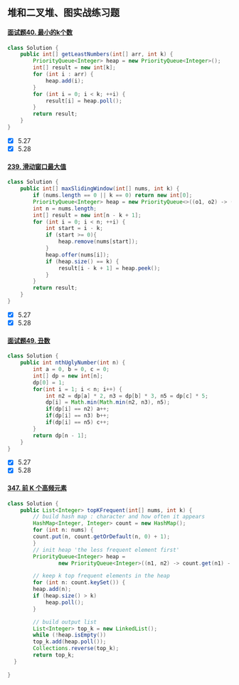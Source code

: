## 堆和二叉堆、图实战练习题

#### [面试题40. 最小的k个数](https://leetcode-cn.com/problems/zui-xiao-de-kge-shu-lcof/)

```java
class Solution {
    public int[] getLeastNumbers(int[] arr, int k) {
        PriorityQueue<Integer> heap = new PriorityQueue<Integer>();
        int[] result = new int[k]; 
        for (int i : arr) {
            heap.add(i);
        }
        for (int i = 0; i < k; ++i) {
            result[i] = heap.poll();
        }
        return result;
    }
}
```

- [x] 5.27
- [x] 5.28

#### [239. 滑动窗口最大值](https://leetcode-cn.com/problems/sliding-window-maximum/)

```java
class Solution {
    public int[] maxSlidingWindow(int[] nums, int k) {
        if (nums.length == 0 || k == 0) return new int[0];
        PriorityQueue<Integer> heap = new PriorityQueue<>((o1, o2) -> (o2 - o1));
        int n = nums.length;
        int[] result = new int[n - k + 1];
        for (int i = 0; i < n; ++i) {
            int start = i - k;
            if (start >= 0){
                heap.remove(nums[start]);
            }
            heap.offer(nums[i]);
            if (heap.size() == k) {
                result[i - k + 1] = heap.peek();
            }
        }
        return result;
    }
}
```


- [x] 5.27
- [x] 5.28
#### [面试题49. 丑数](https://leetcode-cn.com/problems/chou-shu-lcof/)

```java
class Solution {
    public int nthUglyNumber(int n) {
        int a = 0, b = 0, c = 0;
        int[] dp = new int[n];
        dp[0] = 1;
        for(int i = 1; i < n; i++) {
            int n2 = dp[a] * 2, n3 = dp[b] * 3, n5 = dp[c] * 5;
            dp[i] = Math.min(Math.min(n2, n3), n5);
            if(dp[i] == n2) a++;
            if(dp[i] == n3) b++;
            if(dp[i] == n5) c++;
        }
        return dp[n - 1];
    }
}
```
- [x] 5.27
- [x] 5.28

#### [347. 前 K 个高频元素](https://leetcode-cn.com/problems/top-k-frequent-elements/)

```java
class Solution {
    public List<Integer> topKFrequent(int[] nums, int k) {
        // build hash map : character and how often it appears
        HashMap<Integer, Integer> count = new HashMap();
        for (int n: nums) {
        count.put(n, count.getOrDefault(n, 0) + 1);
        }
        // init heap 'the less frequent element first'
        PriorityQueue<Integer> heap =
                new PriorityQueue<Integer>((n1, n2) -> count.get(n1) - count.get(n2));

        // keep k top frequent elements in the heap
        for (int n: count.keySet()) {
        heap.add(n);
        if (heap.size() > k)
            heap.poll();
        }

        // build output list
        List<Integer> top_k = new LinkedList();
        while (!heap.isEmpty())
        top_k.add(heap.poll());
        Collections.reverse(top_k);
        return top_k;
  }
 
}
```

